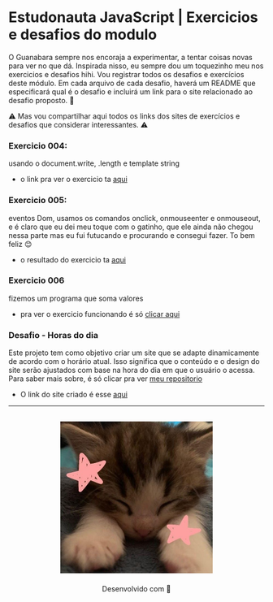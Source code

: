 # Estudonauta JavaScript | Exercicios e desafios do modulo

O Guanabara sempre nos encoraja a experimentar, a tentar coisas novas para ver no que dá. Inspirada nisso, eu sempre dou um toquezinho meu nos exercicios e desafios hihi. Vou registrar todos os desafios e exercícios deste módulo. Em cada arquivo de cada desafio, haverá um README que especificará qual é o desafio e incluirá um link para o site relacionado ao desafio proposto. 🧡

⚠️ Mas vou compartilhar aqui todos os links dos sites de exercícios e desafios que considerar interessantes. ⚠️

### Exercicio 004:
 usando o document.write, .length e template string

* o link pra ver o exercicio ta [aqui](https://estudonauta-exercicio.netlify.app/)

### Exercicio 005:
 eventos Dom, usamos os comandos onclick, onmouseenter e onmouseout, e é claro que eu dei meu toque com o gatinho, que ele ainda não chegou nessa parte mas eu fui futucando e procurando e consegui fazer. To bem feliz 😊

* o resultado do exercicio ta [aqui](https://eventos-dom.netlify.app/)

### Exercicio 006
fizemos um programa que soma valores

* pra ver o exercicio funcionando é só [clicar aqui](https://somando-valores.netlify.app/)

### Desafio - Horas do dia 

Este projeto tem como objetivo criar um site que se adapte dinamicamente de acordo com o horário atual. Isso significa que o conteúdo e o design do site serão ajustados com base na hora do dia em que o usuário o acessa. Para saber mais sobre, é só clicar pra ver [meu repositorio](https://github.com/Glssv/Horas-do-dia)

* O link do site criado é esse [aqui](https://horas-do-dia.netlify.app/)

---
<h2 align="center">
  <img src="img/catzinho.jpg" width="300">
</h2>
<p align="center">
Desenvolvido com 🧡
</p>